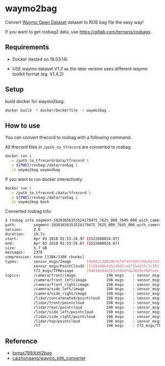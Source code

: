 # waymo2bag

Convert [Waymo Open Dataset](https://waymo.com/open/) dataset to ROS bag file the easy way!

If you want to get rosbag2 data, use <https://gitlab.com/ternaris/rosbags>.

## Requirements

- Docker (tested on 19.03.14)

- USE waymo dataset V1.2 as the later version uses different waymo toolkit format (eg. V1.4.2)

## Setup

build docker for waymo2bag:

```bash
docker build -f docker/Dockerfile -t waymo2bag .
```

## How to use

You can convert tfrecord to rosbag with a following command:

All tfrecord files in `/path_to_tfrecord` are converted to rosbag.

```bash
docker run \
  -v /path_to_tfrecord/data/tfrecord \
  -v ${PWD}/rosbag:/data/rosbag \
  -it waymo2bag waymo2bag
```

If you want to run docker interactively:

```bash
docker run \
  -v /path_to_tfrecord:/data/tfrecord \
  -v ${PWD}/rosbag:/data/rosbag \
  -it waymo2bag bash
```

Converted rosbag info:

```bash
$ rosbag info segment-10203656353524179475_7625_000_7645_000_with_camera_labels.bag
path:        segment-10203656353524179475_7625_000_7645_000_with_camera_labels.bag
version:     2.0
duration:    19.7s
start:       Apr 03 2018 01:53:34.97 (1522688014.97)
end:         Apr 03 2018 01:53:54.67 (1522688034.67)
size:        6.7 GB
messages:    2376
compression: none [1386/1386 chunks]
types:       sensor_msgs/Image       [060021388200f6f0f447d0fcd9c64743]
             sensor_msgs/PointCloud2 [1158d486dd51d683ce2f1be655c3c181]
             tf2_msgs/TFMessage      [94810edda583a504dfda3829e70d7eec]
topics:      /camera/front/image              198 msgs    : sensor_msgs/Image
             /camera/front_left/image         198 msgs    : sensor_msgs/Image
             /camera/front_right/image        198 msgs    : sensor_msgs/Image
             /camera/side_left/image          198 msgs    : sensor_msgs/Image
             /camera/side_right/image         198 msgs    : sensor_msgs/Image
             /lidar/concatenated/pointcloud   198 msgs    : sensor_msgs/PointCloud2
             /lidar/front/pointcloud          198 msgs    : sensor_msgs/PointCloud2
             /lidar/rear/pointcloud           198 msgs    : sensor_msgs/PointCloud2
             /lidar/side_left/pointcloud      198 msgs    : sensor_msgs/PointCloud2
             /lidar/side_right/pointcloud     198 msgs    : sensor_msgs/PointCloud2
             /lidar/top/pointcloud            198 msgs    : sensor_msgs/PointCloud2
             /tf                              198 msgs    : tf2_msgs/TFMessage

```

## Reference

- [tomas789/kitti2bag](https://github.com/tomas789/kitti2bag)
- [caizhongang/waymo_kitti_converter](https://github.com/caizhongang/waymo_kitti_converter)
